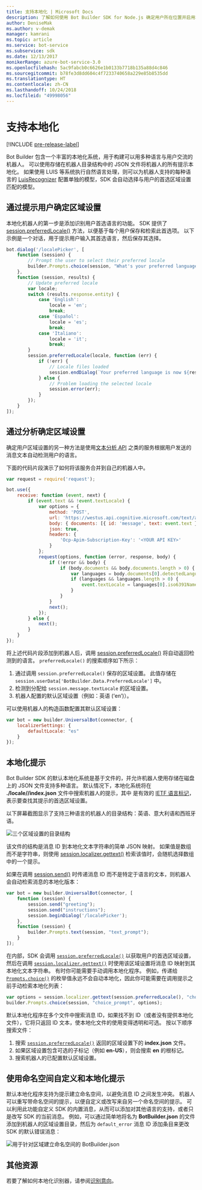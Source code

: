 ```yaml
---
title: 支持本地化 | Microsoft Docs
description: 了解如何使用 Bot Builder SDK for Node.js 确定用户所在位置并启用本地化功能。
author: DeniseMak
ms.author: v-demak
manager: kamrani
ms.topic: article
ms.service: bot-service
ms.subservice: sdk
ms.date: 12/13/2017
monikerRange: azure-bot-service-3.0
ms.openlocfilehash: 5ac9fabcb0c6626e1b0133b7718b135a88d4c846
ms.sourcegitcommit: b78fe3d8dd604c4f7233740658a229e85b8535dd
ms.translationtype: HT
ms.contentlocale: zh-CN
ms.lasthandoff: 10/24/2018
ms.locfileid: "49998056"
---
```

# <a name="support-localization"></a>支持本地化

[!INCLUDE [pre-release-label](../includes/pre-release-label-v3.md)]

Bot Builder 包含一个丰富的本地化系统，用于构建可以用多种语言与用户交流的机器人。 可以使用存储在机器人目录结构中的 JSON 文件将机器人的所有提示本地化。 如果使用 LUIS 等系统执行自然语言处理，则可以为机器人支持的每种语言的 [LuisRecognizer][LUISRecognizer] 配置单独的模型，SDK 会自动选择与用户的首选区域设置匹配的模型。

## <a name="determine-the-locale-by-prompting-the-user"></a>通过提示用户确定区域设置
本地化机器人的第一步是添加识别用户首选语言的功能。 SDK 提供了 [session.preferredLocale()][preferredLocal] 方法，以便基于每个用户保存和检索此首选项。 以下示例是一个对话，用于提示用户输入其首选语言，然后保存其选择。

``` javascript
bot.dialog('/localePicker', [
    function (session) {
        // Prompt the user to select their preferred locale
        builder.Prompts.choice(session, "What's your preferred language?", 'English|Español|Italiano');
    },
    function (session, results) {
        // Update preferred locale
        var locale;
        switch (results.response.entity) {
            case 'English':
                locale = 'en';
                break;
            case 'Español':
                locale = 'es';
                break;
            case 'Italiano':
                locale = 'it';
                break;
        }
        session.preferredLocale(locale, function (err) {
            if (!err) {
                // Locale files loaded
                session.endDialog(`Your preferred language is now ${results.response.entity}`);
            } else {
                // Problem loading the selected locale
                session.error(err);
            }
        });
    }
]);
```

## <a name="determine-the-locale-by-using-analytics"></a>通过分析确定区域设置
确定用户区域设置的另一种方法是使用[文本分析 API](/azure/cognitive-services/cognitive-services-text-analytics-quick-start) 之类的服务根据用户发送的消息文本自动检测用户的语言。

下面的代码片段演示了如何将该服务合并到自己的机器人中。
``` javascript
var request = require('request');

bot.use({
    receive: function (event, next) {
        if (event.text && !event.textLocale) {
            var options = {
                method: 'POST',
                url: 'https://westus.api.cognitive.microsoft.com/text/analytics/v2.0/languages?numberOfLanguagesToDetect=1',
                body: { documents: [{ id: 'message', text: event.text }]},
                json: true,
                headers: {
                    'Ocp-Apim-Subscription-Key': '<YOUR API KEY>'
                }
            };
            request(options, function (error, response, body) {
                if (!error && body) {
                    if (body.documents && body.documents.length > 0) {
                        var languages = body.documents[0].detectedLanguages;
                        if (languages && languages.length > 0) {
                            event.textLocale = languages[0].iso6391Name;
                        }
                    }
                }
                next();
            });
        } else {
            next();
        }
    }
});
```

将上述代码片段添加到机器人后，调用 [session.preferredLocale()][preferredLocal] 将自动返回检测到的语言。 `preferredLocale()` 的搜索顺序如下所示：
1. 通过调用 `session.preferredLocale()` 保存的区域设置。 此值存储在 `session.userData['BotBuilder.Data.PreferredLocale']` 中。
2. 检测到分配给 `session.message.textLocale` 的区域设置。
3. 机器人配置的默认区域设置（例如：英语 (‘en’)）。

可以使用机器人的构造函数配置其默认区域设置：

```javascript
var bot = new builder.UniversalBot(connector, {
    localizerSettings: { 
        defaultLocale: "es" 
    }
});
```

## <a name="localize-prompts"></a>本地化提示
Bot Builder SDK 的默认本地化系统是基于文件的，并允许机器人使用存储在磁盘上的 JSON 文件支持多种语言。 默认情况下，本地化系统将在 **./locale/<IETF TAG>/index.json** 文件中搜索机器人的提示，其中 <IETF TAG> 是有效的 [IETF 语言标记][IEFT]，表示要查找其提示的首选区域设置。 

以下屏幕截图显示了支持三种语言的机器人的目录结构：英语、意大利语和西班牙语。

![三个区域设置的目录结构](../media/locale-dir.png)

该文件的结构是消息 ID 到本地化文本字符串的简单 JSON 映射。 如果值是数组而不是字符串，则使用 [session.localizer.gettext()][GetText] 检索该值时，会随机选择数组中的一个提示。 

如果在调用 [session.send()](http://docs.botframework.com/en-us/node/builder/chat-reference/classes/_botbuilder_d_.session#send) 时传递消息 ID 而不是特定于语言的文本，则机器人会自动检索消息的本地化版本：

```javascript
var bot = new builder.UniversalBot(connector, [
    function (session) {
        session.send("greeting");
        session.send("instructions");
        session.beginDialog('/localePicker');
    },
    function (session) {
        builder.Prompts.text(session, "text_prompt");
    }
]);
```

在内部，SDK 会调用 [`session.preferredLocale()`][preferredLocale] 以获取用户的首选区域设置，然后在调用 [`session.localizer.gettext()`][GetText] 时使用该区域设置将消息 ID 映射到其本地化文本字符串。  有时你可能需要手动调用本地化程序。 例如，传递给 [`Prompts.choice()`][promptsChoice] 的枚举值永远不会自动本地化，因此你可能需要在调用提示之前手动检索本地化列表：

```javascript
var options = session.localizer.gettext(session.preferredLocale(), "choice_options");
builder.Prompts.choice(session, "choice_prompt", options);
```

默认本地化程序在多个文件中搜索消息 ID，如果找不到 ID（或者没有提供本地化文件），它将只返回 ID 文本，使本地化文件的使用变得透明和可选。  按以下顺序搜索文件：

1. 搜索 [`session.preferredLocale()`][preferredLocale] 返回的区域设置下的 **index.json** 文件。
2. 如果区域设置包含可选的子标记（例如 **en-US**），则会搜索 **en** 的根标记。
3. 搜索机器人的已配置默认区域设置。

## <a name="use-namespaces-to-customize-and-localize-prompts"></a>使用命名空间自定义和本地化提示
默认本地化程序支持为提示建立命名空间，以避免消息 ID 之间发生冲突。  机器人可以重写带命名空间的提示，以便自定义或改写来自另一个命名空间的提示。  可以利用此功能自定义 SDK 的内置消息，从而可以添加对其他语言的支持，或者只是改写 SDK 的当前消息。  例如，可以通过简单地将名为 **BotBuilder.json** 的文件添加到机器人的区域设置目录，然后为 `default_error` 消息 ID 添加条目来更改 SDK 的默认错误消息：

![用于针对区域建立命名空间的 BotBuilder.json](../media/locale-namespacing.png)


## <a name="additional-resources"></a>其他资源

若要了解如何本地化识别器，请参阅[识别意向](bot-builder-nodejs-recognize-intent-messages.md)。


[LUIS]: https://www.luis.ai/
[IMessage]: http://docs.botframework.com/en-us/node/builder/chat-reference/interfaces/_botbuilder_d_.imessage
[IntentRecognizerSetOptions]: https://docs.botframework.com/en-us/node/builder/chat-reference/interfaces/_botbuilder_d_.iintentrecognizersetoptions.html
[LUISRecognizer]: https://docs.botframework.com/en-us/node/builder/chat-reference/classes/_botbuilder_d_.luisrecognizer
[LUISSample]: https://aka.ms/v3-js-luisSample
[DisambiguationSample]: https://aka.ms/v3-js-onDisambiguateRoute
[preferredLocal]: https://docs.botframework.com/en-us/node/builder/chat-reference/classes/_botbuilder_d_.session#preferredlocale
[preferredLocale]: https://docs.botframework.com/en-us/node/builder/chat-reference/classes/_botbuilder_d_.session#preferredlocale
[promptsChoice]: https://docs.botframework.com/en-us/node/builder/chat-reference/interfaces/_botbuilder_d_.__global.iprompts.html#choice
[GetText]: https://docs.botframework.com/en-us/node/builder/chat-reference/interfaces/_botbuilder_d_.ilocalizer.html#gettext
[IEFT]: https://en.wikipedia.org/wiki/IETF_language_tag

